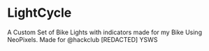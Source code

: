 # LightCycle
A Custom Set of Bike Lights with indicators made for my Bike Using NeoPixels. Made for @hackclub [REDACTED] YSWS

